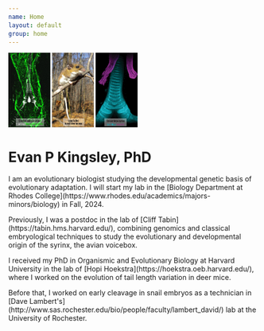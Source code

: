 ```yaml
---
name: Home
layout: default
group: home
---
```


<img src="/static/img/research_img.jpg" class="img-responsive center-block" style="max-height: 150px;">

<h1 class="text-center">Evan P Kingsley, PhD</h1>

<p class="lead text-justify">
I am an evolutionary biologist studying the developmental genetic basis of evolutionary adaptation. I will start my lab in the [Biology Department at Rhodes College](https://www.rhodes.edu/academics/majors-minors/biology) in Fall, 2024.
</p>
<p class="lead text-justify">
Previously, I was a postdoc in the lab of [Cliff Tabin](https://tabin.hms.harvard.edu/), combining genomics and classical embryological techniques to study the evolutionary and developmental origin of the syrinx, the avian voicebox.
</p>
<p class="lead text-justify">
I received my PhD in Organismic and Evolutionary Biology at Harvard University in the lab of [Hopi Hoekstra](https://hoekstra.oeb.harvard.edu/), where I worked on the evolution of tail length variation in deer mice.
</p>
<p class="lead text-justify">
Before that, I worked on early cleavage in snail embryos as a technician in [Dave Lambert's](http://www.sas.rochester.edu/bio/people/faculty/lambert_david/) lab at the University of Rochester.
</p>
